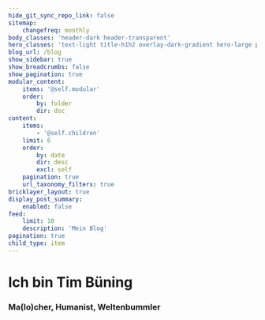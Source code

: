 ```yaml
---
hide_git_sync_repo_link: false
sitemap:
    changefreq: monthly
body_classes: 'header-dark header-transparent'
hero_classes: 'text-light title-h1h2 overlay-dark-gradient hero-large parallax'
blog_url: /blog
show_sidebar: true
show_breadcrumbs: false
show_pagination: true
modular_content:
    items: '@self.modular'
    order:
        by: folder
        dir: dsc
content:
    items:
        - '@self.children'
    limit: 6
    order:
        by: date
        dir: desc
        excl: self
    pagination: true
    url_taxonomy_filters: true
bricklayer_layout: true
display_post_summary:
    enabled: false
feed:
    limit: 10
    description: 'Mein Blog'
pagination: true
child_type: item
---
```


# Ich bin **Tim** Büning
### Ma(lo)cher, Humanist, Weltenbummler
